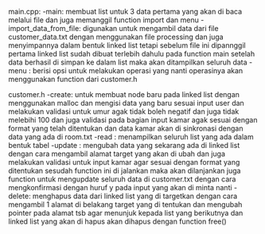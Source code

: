 main.cpp:
  -main:
    membuat list untuk 3 data pertama yang akan di baca melalui file dan juga memanggil function import dan menu
  -import_data_from_file:
    digunakan untuk mengambil data dari file customer_data.txt dengan menggunakan file processing dan juga menyimpannya dalam bentuk linked list
    tetapi sebelum file ini dipannggil pertama linked list sudah dibuat terlebih dahulu pada function main
    setelah data berhasil di simpan ke dalam list maka akan ditampilkan seluruh data
  -menu :
    berisi opsi untuk melakukan operasi yang nanti operasinya akan menggunakan function dari customer.h
    
customer.h
  -create:
   untuk membuat node baru pada linked list dengan menggunakan malloc dan mengisi data yang baru sesuai input user dan melakukan validasi untuk
   umur agak tidak boleh negatif dan juga tidak melebihi 100 dan juga validasi pada bagian input kamar agak sesuai dengan format yang telah ditentukan
   dan data kamar akan di sinkronasi dengan data yang ada di room.txt
  -read :
    menampilkan seluruh list yang ada dalam bentuk tabel
  -update :
    mengubah data yang sekarang ada di linked list dengan cara mengambil alamat target yang akan di ubah dan juga melakukan validasi 
    untuk input kamar agar sesuai dengan format yang ditentukan
    sesudah function ini di jalankan maka akan dilanjankan juga function untuk mengupdate seluruh data di customer.txt dengan cara mengkonfirmasi
    dengan huruf y pada input yang akan di minta nanti
   -delete:
    menghapus data dari linked list yang di targetkan dengan cara mengambil 1 alamat di belakang target yang di tentukan dan mengubah pointer pada alamat
    tsb agar menunjuk kepada list yang berikutnya dan linked list yang akan di hapus akan dihapus dengan function free()

